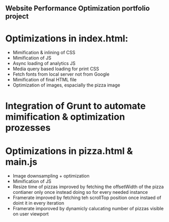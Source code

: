 ## Website Performance Optimization portfolio project

# Optimizations in index.html:
- Mimification & inlining of CSS
- Mimification of JS
- Async loading of analytics JS
- Media query based loading for print CSS
- Fetch fonts from local server not from Google
- Mimification of final HTML file
- Optimization of images, espacially the pizza image

# Integration of Grunt to automate mimification & optimization prozesses

# Optimizations in pizza.html & main.js
- Image downsampling + optimization
- Mimification of JS
- Resize time of pizzas improved by fetching the offsetWidth of the pizza contianer only once instead doing so for every needed instance
- Framerate improved by fetching teh scrollTop position once instaed of doint it in every iteration
- Framerate imporoved by dynamicly calucating number of pizzas visible on user viewport